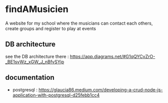 # findAMusicien
A website for my school where the musicians can contact each others, create groups and register to play at events

## DB architecture
see the DB architecture there :  https://app.diagrams.net/#G1qQYCvZrO-_BE1svWz_xGW_J_nBfvSYip

## documentation 

- postgresql : https://glaucia86.medium.com/developing-a-crud-node-js-application-with-postgresql-d25febb1cc4

